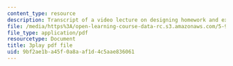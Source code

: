 ```yaml
---
content_type: resource
description: Transcript of a video lecture on designing homework and exam problems.
file: /media/https%3A/open-learning-course-data-rc.s3.amazonaws.com/5-95j-teaching-college-level-science-and-engineering-spring-2009/9bf2ae1ba45f0a8aaf1d4c5aae836061_8YQf4xOEhag.pdf
file_type: application/pdf
resourcetype: Document
title: 3play pdf file
uid: 9bf2ae1b-a45f-0a8a-af1d-4c5aae836061
---
```

